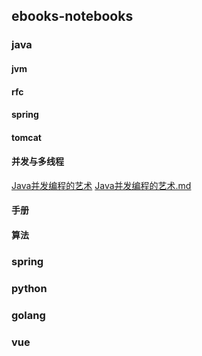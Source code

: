 ## ebooks-notebooks
### java
#### jvm
#### rfc
#### spring
#### tomcat
#### 并发与多线程
[Java并发编程的艺术](java\并发与多线程\Java并发编程的艺术.md)
[Java并发编程的艺术.md](java\并发与多线程\Java并发编程的艺术.md)

#### 手册
#### 算法

### spring

### python

### golang

### vue

